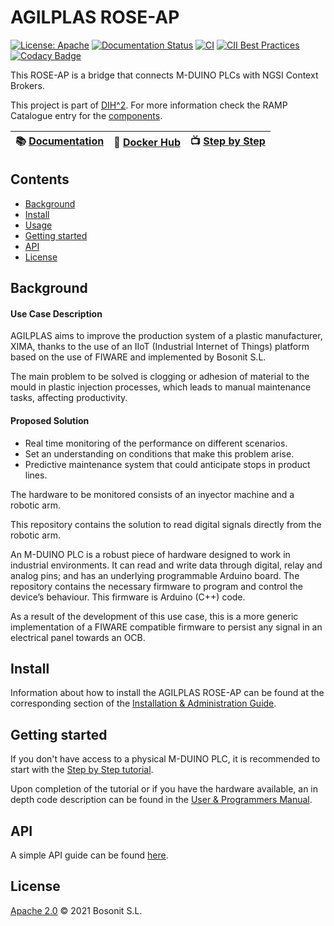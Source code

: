 # AGILPLAS ROSE-AP

[![License: Apache](https://img.shields.io/github/license/ramp-eu/AGILPLAS.svg)](https://www.apache.org/licenses/LICENSE-2.0.html#redistribution)
[![Documentation Status](https://readthedocs.org/projects/agilplas/badge/?version=latest)](https://agilplas.readthedocs.io/en/latest)
[![CI](https://github.com/ramp-eu/AGILPLAS/actions/workflows/docker.yml/badge.svg)](https://github.com/ramp-eu/AGILPLAS/actions/workflows/docker.yml)
[![CII Best Practices](https://bestpractices.coreinfrastructure.org/projects/4885/badge)](https://bestpractices.coreinfrastructure.org/projects/4885)
[![Codacy Badge](https://api.codacy.com/project/badge/Grade/9bb23f0af38e4a269f35bd910e7fbcec)](https://app.codacy.com/gh/ramp-eu/AGILPLAS?utm_source=github.com&utm_medium=referral&utm_content=ramp-eu/AGILPLAS&utm_campaign=Badge_Grade_Settings)


This ROSE-AP is a bridge that connects M-DUINO PLCs with NGSI Context Brokers.

This project is part of [DIH^2](http://www.dih-squared.eu/). For more information check the RAMP Catalogue entry for the
[components](https://github.com/ramp-eu).

| :books: [Documentation](https://agilplas.readthedocs.io/en/latest) | :whale: [Docker Hub](https://hub.docker.com/r/jaclavijo/agilplas) | :tv: [Step by Step](https://www.youtube.com/watch?v=l9fPVTmVrXs) |
| --------------------------------------------- | ------------------------------------------------------------- | ------------------------------------------------------------- |


## Contents

-   [Background](#background)
-   [Install](#install)
-   [Usage](#usage)
-   [Getting started](#getting-started)
-   [API](#api)
-   [License](#license)

## Background

#### Use Case Description

AGILPLAS aims to improve the production system of a plastic manufacturer, XIMA, thanks to the use of an IIoT (Industrial Internet of Things) platform based on the use of FIWARE and implemented by Bosonit S.L.

The main problem to be solved is clogging or adhesion of material to the mould in plastic injection processes​, which leads to manual maintenance tasks, affecting productivity​.

#### Proposed Solution

- Real time monitoring of the performance on different scenarios​.
- Set an understanding on conditions that make this problem arise.
- Predictive maintenance system that could anticipate stops in product lines​.

The hardware to be monitored consists of an inyector machine and a robotic arm.

This repository contains the solution to read digital signals directly from the robotic arm.

An M-DUINO PLC is a robust piece of hardware designed to work in industrial environments. It can read and write data through digital, relay and analog pins; and has an underlying programmable Arduino board. The repository contains the necessary firmware to program and control the device’s behaviour. This firmware is Arduino (C++) code.

As a result of the development of this use case, this is a more generic implementation of a FIWARE compatible firmware to persist any signal in an electrical panel towards an OCB.

## Install

Information about how to install the AGILPLAS ROSE-AP can be found at the corresponding section of the [Installation & Administration Guide](installationguide.md).

## Getting started

If you don't have access to a physical M-DUINO PLC, it is recommended to start with the [Step by Step tutorial](stepbystep.md).

Upon completion of the tutorial or if you have the hardware available, an in depth code description can be found in the [User & Programmers Manual](usermanual.md).

## API

A simple API guide can be found [here](api.md).

## License

[Apache 2.0](/LICENSE) © 2021 Bosonit S.L.
